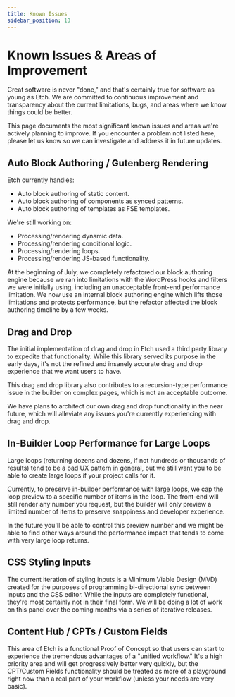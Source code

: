 ```yaml
---
title: Known Issues
sidebar_position: 10
---
```


# Known Issues & Areas of Improvement

Great software is never "done," and that's certainly true for software as young as Etch. We are committed to continuous improvement and transparency about the current limitations, bugs, and areas where we know things could be better. 

This page documents the most significant known issues and areas we're actively planning to improve. If you encounter a problem not listed here, please let us know so we can investigate and address it in future updates.

## Auto Block Authoring / Gutenberg Rendering

Etch currently handles:
- Auto block authoring of static content.
- Auto block authoring of components as synced patterns.
- Auto block authoring of templates as FSE templates.

We're still working on:
- Processing/rendering dynamic data.
- Processing/rendering conditional logic.
- Processing/rendering loops.
- Processing/rendering JS-based functionality.

At the beginning of July, we completely refactored our block authoring engine because we ran into limitations with the WordPress hooks and filters we were initially using, including an unacceptable front-end performance limitation. We now use an internal block authoring engine which lifts those limitations and protects performance, but the refactor affected the block authoring timeline by a few weeks.

## Drag and Drop

The initial implementation of drag and drop in Etch used a third party library to expedite that functionality. While this library served its purpose in the early days, it's not the refined and insanely accurate drag and drop experience that we want users to have. 

This drag and drop library also contributes to a recursion-type performance issue in the builder on complex pages, which is not an acceptable outcome.

We have plans to architect our own drag and drop functionality in the near future, which will alleviate any issues you're currently experiencing with drag and drop.

## In-Builder Loop Performance for Large Loops

Large loops (returning dozens and dozens, if not hundreds or thousands of results) tend to be a bad UX pattern in general, but we still want you to be able to create large loops if your project calls for it. 

Currently, to preserve in-builder performance with large loops, we cap the loop preview to a specific number of items in the loop. The front-end will still render any number you request, but the builder will only preview a limited number of items to preserve snappiness and developer experience.

In the future you'll be able to control this preview number and we might be able to find other ways around the performance impact that tends to come with very large loop returns.

## CSS Styling Inputs

The current iteration of styling inputs is a Minimum Viable Design (MVD) created for the purposes of programming bi-directional sync between inputs and the CSS editor. While the inputs are completely functional, they're most certainly not in their final form. We will be doing a lot of work on this panel over the coming months via a series of iterative releases.

## Content Hub / CPTs / Custom Fields

This area of Etch is a functional Proof of Concept so that users can start to experience the tremendous advantages of a "unified workflow." It's a high priority area and will get progressively better very quickly, but the CPT/Custom Fields functionality should be treated as more of a playground right now than a real part of your workflow (unless your needs are very basic).